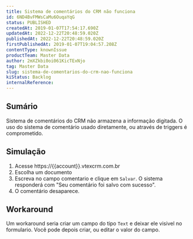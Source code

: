 ```yaml
---
title: Sistema de comentários do CRM não funciona
id: 6ND4BvFMWsCaMu6OuqaYqG
status: PUBLISHED
createdAt: 2019-01-07T17:54:17.690Z
updatedAt: 2022-12-22T20:48:59.020Z
publishedAt: 2022-12-22T20:48:59.020Z
firstPublishedAt: 2019-01-07T19:04:57.208Z
contentType: knownIssue
productTeam: Master Data
author: 2mXZkbi0oi061KicTExNjo
tag: Master Data
slug: sistema-de-comentarios-do-crm-nao-funciona
kiStatus: Backlog
internalReference: 
---
```


## Sumário

Sistema de comentários do CRM não armazena a informação digitada.
O uso do sistema de comentário usado diretamente, ou através de triggers é comprometido.

## Simulação

1. Acesse https://{{account}}.vtexcrm.com.br
2. Escolha um documento
3. Escreva no campo comentario e clique em `Salvar`.  O sistema responderá com "Seu comentário foi salvo com sucesso".
4. O comentário desaparece.

## Workaround

Um workaround seria criar um campo do tipo `Text` e deixar ele visivel no formulario.
Você pode depois criar, ou editar o valor do campo.

